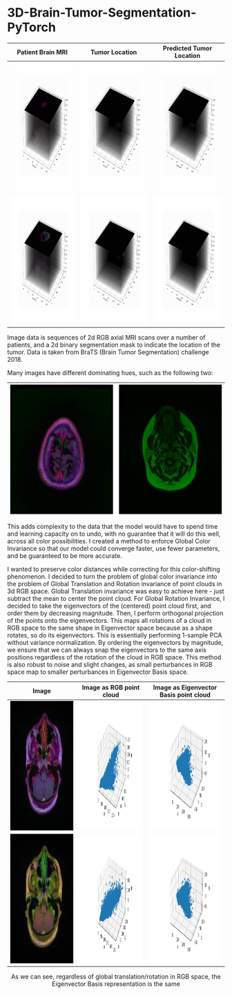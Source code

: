 # 3D-Brain-Tumor-Segmentation-PyTorch

| Patient Brain MRI | Tumor Location | Predicted Tumor Location |
|:-:|:-:|:-:|
|<img src="display/im1IMAGES.gif" alt="alt text" width="300" height="300">|<img src="display/im1MASKS.gif" alt="alt text" width="300" height="300">|<img src="display/im1PRED.gif" alt="alt text" width="300" height="300">|
|<img src="display/im2IMAGES.gif" alt="alt text" width="300" height="300">|<img src="display/im2MASKS.gif" alt="alt text" width="300" height="300">|<img src="display/im2PRED.gif" alt="alt text" width="300" height="300">|

Image data is sequences of 2d RGB axial MRI scans over a number of patients, and a 2d binary segmentation mask to indicate the location of the tumor. Data is taken from BraTS (Brain Tumor Segmentation) challenge 2018. 

Many images have different dominating hues, such as the following two:
  
|<img src="display/CI_soft_hue.jpg" alt="alt text" width="300" height="300">|<img src="display/CI_deep_hue.jpg" alt="alt text" width="300" height="300">|
|:-:|:-:|

This adds complexity to the data that the model would have to spend time and learning capacity on to undo, with no guarantee that it will do this well, across all color possibilities. I created a method to enforce Global Color Invariance so that our model could converge faster, use fewer parameters, and be guaranteed to be more accurate.

I wanted to preserve color distances while correcting for this color-shifting phenomenon. I decided to turn the problem of global color invariance into the problem of Global Translation and Rotation invariance of point clouds in 3d RGB space. Global Translation invariance was easy to achieve here - just subtract the mean to center the point cloud. For Global Rotation Invariance, I decided to take the eigenvectors of the (centered) point cloud first, and order them by decreasing magnitude. Then, I perform orthogonal projection of the points onto the eigenvectors. This maps all rotations of a cloud in RGB space to the same shape in Eigenvector space because as a shape rotates, so do its eigenvectors. This is essentially performing 1-sample PCA without variance normalization. By ordering the eigenvectors by magnitude, we ensure that we can always snap the eigenvectors to the same axis positions regardless of the rotation of the cloud in RGB space. This method is also robust to noise and slight changes, as small perturbances in RGB space map to smaller perturbances in Eigenvector Basis space.

<p align="center">

  |Image|Image as RGB point cloud|Image as Eigenvector Basis point cloud|
  |:-:|:-:|:-:|
  |<img src="display/CI_scan.jpg" alt="alt text" width="300" height="300">|<img src="display/CI_RGB_pointcloud.jpg" alt="alt text" width="300" height="300">|<img src="display/CI_EV_pointcloud.jpg" alt="alt text" width="300" height="300">|
  |<img src="display/CI_scan_rolled.jpg" alt="alt text" width="300" height="300">|<img src="display/CI_RGB_pointcloud_rolled.jpg" alt="alt text" width="300" height="300">|<img src="display/CI_EV_pointcloud_rolled.jpg" alt="alt text" width="300" height="300">|

</p>

<p align="center">
  As we can see, regardless of global translation/rotation in RGB space, the Eigenvector Basis representation is the same
</p>
